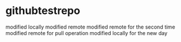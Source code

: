 # githubtestrepo
modified locally
modified remote
modified remote for the second time
modified remote for pull operation
modified locally for the new day

